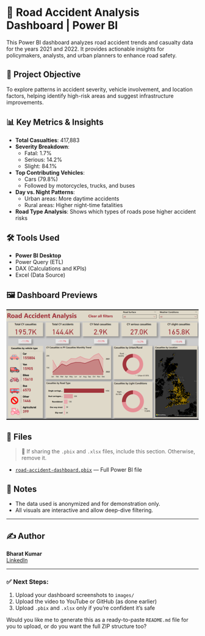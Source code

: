 # 🚗 Road Accident Analysis Dashboard | Power BI

This Power BI dashboard analyzes road accident trends and casualty data for the years 2021 and 2022. It provides actionable insights for policymakers, analysts, and urban planners to enhance road safety.

## 📌 Project Objective

To explore patterns in accident severity, vehicle involvement, and location factors, helping identify high-risk areas and suggest infrastructure improvements.

## 📊 Key Metrics & Insights

- **Total Casualties**: 417,883
- **Severity Breakdown**:
  - Fatal: 1.7%
  - Serious: 14.2%
  - Slight: 84.1%
- **Top Contributing Vehicles**: 
  - Cars (79.8%)
  - Followed by motorcycles, trucks, and buses
- **Day vs. Night Patterns**:
  - Urban areas: More daytime accidents
  - Rural areas: Higher night-time fatalities
- **Road Type Analysis**: Shows which types of roads pose higher accident risks

## 🛠 Tools Used

- **Power BI Desktop**
- Power Query (ETL)
- DAX (Calculations and KPIs)
- Excel (Data Source)

## 🖼️ Dashboard Previews

<img src="images/Dashboard_Overview.png" alt="Dashboard Overview" width="800"/>

## 📁 Files

> 🔐 If sharing the `.pbix` and `.xlsx` files, include this section. Otherwise, remove it.

- [`road-accident-dashboard.pbix`](dashboard/road-accident-dashboard.pbix) — Full Power BI file

## 📌 Notes

- The data used is anonymized and for demonstration only.
- All visuals are interactive and allow deep-dive filtering.

---

## ✍️ Author

**Bharat Kumar**  
[LinkedIn](https://www.linkedin.com/in/bharat-kumar-bh)

---

### ✅ Next Steps:

1. Upload your dashboard screenshots to `images/`
2. Upload the video to YouTube or GitHub (as done earlier)
3. Upload `.pbix` and `.xlsx` only if you’re confident it’s safe

Would you like me to generate this as a ready-to-paste `README.md` file for you to upload, or do you want the full ZIP structure too?
